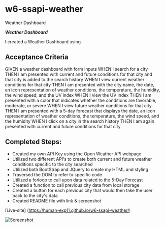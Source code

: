 # w6-ssapi-weather
Weather Dashboard

***Weather Dashboard***

I created a Weather Dashboard using 

## Acceptance Criteria

GIVEN a weather dashboard with form inputs
WHEN I search for a city
THEN I am presented with current and future conditions for that city and that city is added to the search history
WHEN I view current weather conditions for that city
THEN I am presented with the city name, the date, an icon representation of weather conditions, the temperature, the humidity, the wind speed, and the UV index
WHEN I view the UV index
THEN I am presented with a color that indicates whether the conditions are favorable, moderate, or severe
WHEN I view future weather conditions for that city
THEN I am presented with a 5-day forecast that displays the date, an icon representation of weather conditions, the temperature, the wind speed, and the humidity
WHEN I click on a city in the search history
THEN I am again presented with current and future conditions for that city


## Completed Steps:

* Created my own API Key using the Open Weather API webpage
* Utilized two different API's to create both current and future weather conditions specific to the city searched
* Utilized both BootStrap and JQuery to create my HTML and styling
* Traversed the DOM to refer to specific code 
* Utilized a forloop to call upon data related to the 5-Day Forecast
* Created  a function to call previous city data from local storage
* Created a button for each previous city that would then take the user back to the city's data
* Created README file with link & screenshot

[Live-site] (https://human-exp11.github.io/w6-ssapi-weather/)

![Screenshot](./w6-ssapi-weather/git-images/ssweathernew.png)

